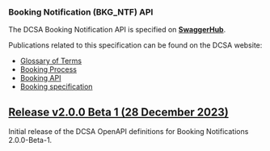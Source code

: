 ### Booking Notification (BKG_NTF) API

The DCSA Booking Notification API is specified on [**SwaggerHub**](https://app.swaggerhub.com/apis/dcsaorg/DCSA_BKG_NTF).

Publications related to this specification can be found on the DCSA website:
- [Glossary of Terms](https://knowledge.dcsa.org/s/glossary)
- [Booking Process](https://dcsa.org/standards/booking-process/)
- [Booking API](https://app.swaggerhub.com/apis-docs/dcsaorg/DCSA_BKG)
- [Booking specification](./../)

<a name="v200B1"></a>[Release v2.0.0 Beta 1 (28 December 2023)](https://app.swaggerhub.com/apis-docs/dcsaorg/DCSA_BKG_NTF/2.0.0-Beta-1)
---
Initial release of the DCSA OpenAPI definitions for Booking Notifications 2.0.0-Beta-1.

